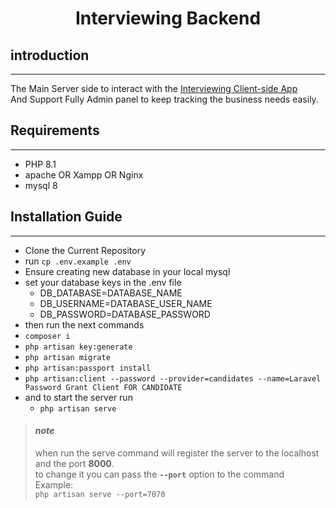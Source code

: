 # <p align="center"> Interviewing Backend </p>

## introduction
****
The Main Server side to interact with the [Interviewing Client-side App]()\
And Support Fully Admin panel to keep tracking the business needs easily.

## Requirements
 ****

- PHP 8.1
- apache OR Xampp OR Nginx
- mysql 8
## Installation Guide

****
- Clone the Current Repository
- run ``cp .env.example .env``
- Ensure creating new database in your local mysql
- set your database keys in the .env file
  - DB_DATABASE=DATABASE_NAME 
  - DB_USERNAME=DATABASE_USER_NAME 
  - DB_PASSWORD=DATABASE_PASSWORD
- then run the next commands
- ``composer i``
- ``php artisan key:generate``
- ``php artisan migrate``
- ``php artisan:passport install``
- ``php artisan:client --password --provider=candidates --name=Laravel Password Grant Client FOR CANDIDATE``
- and to start the server run
  - ``php artisan serve``
> #### __*note*__
> when run the serve command will register the server to the localhost and the port **8000**.\
> to change it you can pass the **`--port`** option to the command\
> Example:\
> ``php artisan serve --port=7070``

